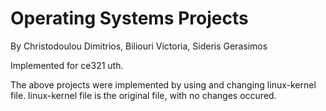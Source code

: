 # Operating Systems Projects

By Christodoulou Dimitrios, Biliouri Victoria, Sideris Gerasimos

Implemented for ce321 uth.

The above projects were implemented by using and changing linux-kernel file.
linux-kernel file is the original file, with no changes occured.

